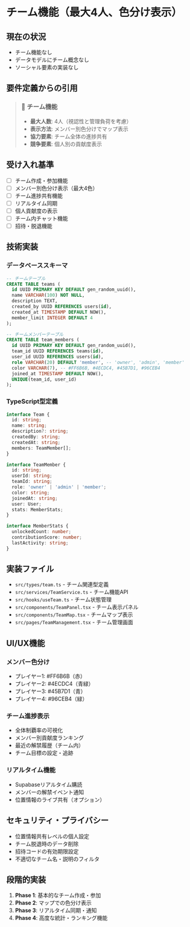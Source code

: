 # チーム機能（最大4人、色分け表示）

## 現在の状況
- チーム機能なし
- データモデルにチーム概念なし
- ソーシャル要素の実装なし

## 要件定義からの引用
> ### 👥 チーム機能
> - **最大人数**: 4人（視認性と管理負荷を考慮）
> - **表示方法**: メンバー別色分けでマップ表示
> - **協力要素**: チーム全体の進捗共有
> - **競争要素**: 個人別の貢献度表示

## 受け入れ基準
- [ ] チーム作成・参加機能
- [ ] メンバー別色分け表示（最大4色）
- [ ] チーム進捗共有機能
- [ ] リアルタイム同期
- [ ] 個人貢献度の表示
- [ ] チーム内チャット機能
- [ ] 招待・脱退機能

## 技術実装
### データベーススキーマ
```sql
-- チームテーブル
CREATE TABLE teams (
  id UUID PRIMARY KEY DEFAULT gen_random_uuid(),
  name VARCHAR(100) NOT NULL,
  description TEXT,
  created_by UUID REFERENCES users(id),
  created_at TIMESTAMP DEFAULT NOW(),
  member_limit INTEGER DEFAULT 4
);

-- チームメンバーテーブル
CREATE TABLE team_members (
  id UUID PRIMARY KEY DEFAULT gen_random_uuid(),
  team_id UUID REFERENCES teams(id),
  user_id UUID REFERENCES users(id),
  role VARCHAR(20) DEFAULT 'member', -- 'owner', 'admin', 'member'
  color VARCHAR(7), -- #FF6B6B, #4ECDC4, #45B7D1, #96CEB4
  joined_at TIMESTAMP DEFAULT NOW(),
  UNIQUE(team_id, user_id)
);
```

### TypeScript型定義
```typescript
interface Team {
  id: string;
  name: string;
  description?: string;
  createdBy: string;
  createdAt: string;
  members: TeamMember[];
}

interface TeamMember {
  id: string;
  userId: string;
  teamId: string;
  role: 'owner' | 'admin' | 'member';
  color: string;
  joinedAt: string;
  user: User;
  stats: MemberStats;
}

interface MemberStats {
  unlockedCount: number;
  contributionScore: number;
  lastActivity: string;
}
```

## 実装ファイル
- `src/types/team.ts` - チーム関連型定義
- `src/services/TeamService.ts` - チーム機能API
- `src/hooks/useTeam.ts` - チーム状態管理
- `src/components/TeamPanel.tsx` - チーム表示パネル
- `src/components/TeamMap.tsx` - チームマップ表示
- `src/pages/TeamManagement.tsx` - チーム管理画面

## UI/UX機能
### メンバー色分け
- プレイヤー1: #FF6B6B（赤）
- プレイヤー2: #4ECDC4（青緑）  
- プレイヤー3: #45B7D1（青）
- プレイヤー4: #96CEB4（緑）

### チーム進捗表示
- 全体制覇率の可視化
- メンバー別貢献度ランキング
- 最近の解禁履歴（チーム内）
- チーム目標の設定・追跡

### リアルタイム機能
- Supabaseリアルタイム購読
- メンバーの解禁イベント通知
- 位置情報のライブ共有（オプション）

## セキュリティ・プライバシー
- 位置情報共有レベルの個人設定
- チーム脱退時のデータ削除
- 招待コードの有効期限設定
- 不適切なチーム名・説明のフィルタ

## 段階的実装
1. **Phase 1**: 基本的なチーム作成・参加
2. **Phase 2**: マップでの色分け表示
3. **Phase 3**: リアルタイム同期・通知
4. **Phase 4**: 高度な統計・ランキング機能
